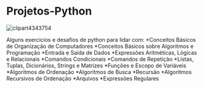 # Projetos-Python

![clipart4343754](https://user-images.githubusercontent.com/85850597/144335704-8722bbc6-a5f2-4835-8fda-7b0fe3426e01.png)


Alguns exercicios e desafios de python para lidar com:
*Conceitos Básicos de Organização de Computadores
*Conceitos Básicos sobre Algoritmos e Programação
*Entrada e Saída de Dados
*Expressões Aritméticas, Lógicas e Relacionais
*Comandos Condicionais
*Comandos de Repetição
*Listas, Tuplas, Dicionários, Strings e Matrizes
*Funções e Escopo de Variáveis
*Algoritmos de Ordenação
*Algoritmos de Busca
*Recursão
*Algoritmos Recursivos de Ordenação
*Arquivos 
*Expressões Regulares 
